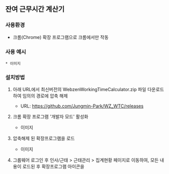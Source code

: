 ## 잔여 근무시간 계산기

### 사용환경
- 크롬(Chrome) 확장 프로그램으로 크롬에서만 작동

### 사용 예시
    * 이미지 

### 설치방법
1. 아래 URL에서 최신버전의 WebzenWorkingTimeCalculator.zip 파일 다운로드 하여 임의의 경로에 압축 해제
    * URL: https://github.com/Jungmin-Park/WZ_WTC/releases
    
2. 크롬 확장 프로그램 '개발자 모드' 활성화
    * 이미지
    
3. 압축해제 된 확장프로그램을 로드
    * 이미지

4. 그룹웨어 로그인 후 인사/근태 > 근태관리 > 집계현황 페이지로 이동하여, 모든 내용이 로드된 후 확장프로그램 아이콘을 
